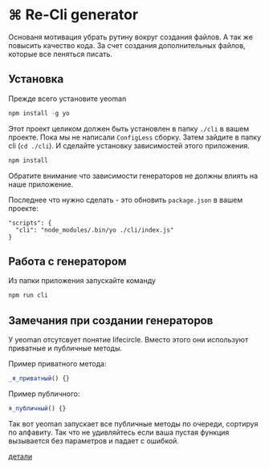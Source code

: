 # ⌘ Re-Cli generator

Основаня мотивация убрать рутину вокруг создания файлов. А так же повысить качество кода. За счет создания дополнительных файлов, которые все леняться писать.

## Установка

Прежде всего установите yeoman

```js
npm install -g yo
```
Этот проект целиком должен быть установлен в папку `./cli` в вашем проекте. Пока мы не написали `ConfigLess` сборку.
Затем зайдите в папку cli (`cd ./cli`). И сделайте установку зависимостей этого приложения.

```js
npm install
```

Обратите внимание что зависимости генераторов не должны влиять на наше приложение.

Последнее что нужно сделать - это обновить `package.json` в вашем проекте: 

```
"scripts": {
  "cli": "node_modules/.bin/yo ./cli/index.js"
}
```

## Работа с генератором

Из папки приложения запускайте команду

```js
npm run cli
```

## Замечания при создании генераторов

У yeoman отсутсвует понятие lifecircle. Вместо этого они используют приватные и публичные методы.

Пример приватного метода:

```js
_я_приватный() {}
```

Пример публичного:

```js
я_публичный() {}
```

Так вот yeoman запускает все публичные методы по очереди, сортируя по алфавиту. Так что не удивляйтесь если ваша пустая функция вызывается без параметров и падает с ошибкой.

[детали](http://yeoman.io/authoring/running-context.html)

